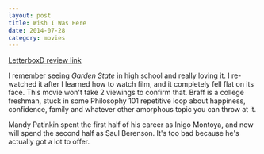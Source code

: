 ```yaml
---
layout: post
title: Wish I Was Here 
date: 2014-07-28
category: movies
---
```

 
[LetterboxD review link](http://letterboxd.com/samarthbhaskar/film/wish-i-was-here/)

 I remember seeing _Garden State_ in high school and really loving it. I re-watched it after I learned how to watch film, and it completely fell flat on its face. This movie won't take 2 viewings to confirm that. Braff is a college freshman, stuck in some Philosophy 101 repetitive loop about happiness, confidence, family and whatever other amorphous topic you can throw at it.

Mandy Patinkin spent the first half of his career as Inigo Montoya, and now will spend the second half as Saul Berenson. It's too bad because he's actually got a lot to offer.
